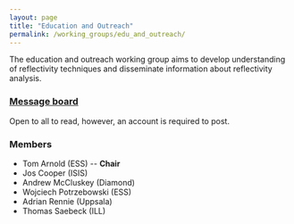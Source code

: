 ```yaml
---
layout: page
title: "Education and Outreach"
permalink: /working_groups/edu_and_outreach/
---
```


The education and outreach working group aims to develop understanding of reflectivity techniques and disseminate information about reflectivity analysis.

### [Message board](https://gitter.im/reflectivity/edu_and_outreach) 

Open to all to read, however, an account is required to post.

### Members

- Tom Arnold (ESS) -- **Chair**
- Jos Cooper (ISIS)
- Andrew McCluskey (Diamond)
- Wojciech Potrzebowski (ESS)
- Adrian Rennie (Uppsala)
- Thomas Saebeck (ILL)